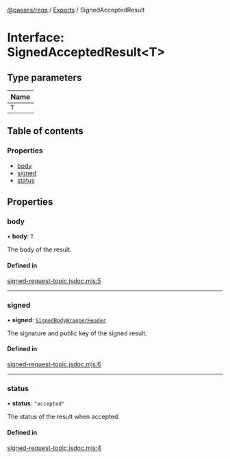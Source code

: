 [@passes/reqs](../README.md) / [Exports](../modules.md) / SignedAcceptedResult

# Interface: SignedAcceptedResult\<T\>

## Type parameters

| Name |
| :------ |
| `T` |

## Table of contents

### Properties

- [body](SignedAcceptedResult.md#body)
- [signed](SignedAcceptedResult.md#signed)
- [status](SignedAcceptedResult.md#status)

## Properties

### body

• **body**: `T`

The body of the result.

#### Defined in

[signed-request-topic.jsdoc.mjs:5](https://github.com/passes-org/passes/blob/19b6ca1/packages/reqs/src/signed-request-topic.jsdoc.mjs#L5)

___

### signed

• **signed**: [`SignedBodyWrapperHeader`](SignedBodyWrapperHeader.md)

The signature and public key of the signed result.

#### Defined in

[signed-request-topic.jsdoc.mjs:6](https://github.com/passes-org/passes/blob/19b6ca1/packages/reqs/src/signed-request-topic.jsdoc.mjs#L6)

___

### status

• **status**: ``"accepted"``

The status of the result when accepted.

#### Defined in

[signed-request-topic.jsdoc.mjs:4](https://github.com/passes-org/passes/blob/19b6ca1/packages/reqs/src/signed-request-topic.jsdoc.mjs#L4)
